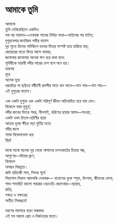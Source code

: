 # আমাকে তুমি

আমাকে  
তুমি দেখিয়েছিলে একদিন:  
মস্ত বড় ময়দান—দেবদারু পামের নিবিড় মাথা—মাইলের পর মাইল;  
দুপুরবেলার জনবিরল গভীর বাতাস  
দূর শূন্যে চিলের পাটকিলে ডানার ভিতর অস্পষ্ট হয়ে হারিয়ে যায়;  
জোয়ারের মতো ফিরে আসে আবার;  
জানালায় জানালায় অনেক ক্ষণ ধরে কথা বলে:  
পৃথিবীকে মায়াবী নদীর পারের দেশ বলে মনে হয়।  
তারপর  
দূরে  
অনেক দূরে  
খররৌদ্রে পা ছড়িয়ে বর্ষীয়সী রূপসীর মাতা ধান ভানে—গান গায়—গান গায়—  
এই দুপুরের বাতাস।

এক একটা দুপুরে এক একটা পরিপূর্ণ জীবন অতিবাহিত হয়ে যায় যেন।  
বিকেলে নরম মুহুর্ত;  
নদীর জলের ভিতর শম্বর, নীলগাই, হরিণের ছায়ার আসা—গাওয়া;  
একটা ধবল চিতল-হরিণীর ছায়া  
আতার ধূসর ক্ষীরে গড়া মুর্তির মতো  
নদীর জলে  
সমস্ত বিকেলবেলা ধরে  
স্থির!

মাঝে মাঝে অনেক দূর থেকে শ্মশানের চন্দনকাঠের চিতার গন্ধ,  
আগুণের—ঘিয়ের ঘ্রাণ;  
বিকেলে  
অসম্ভব বিষন্নতা।  
ঝাউ হরিতকী শাল, নিভন্ত সূর্যে  
পিয়াশাল পিয়াল আমলকি দেবদারু— বাতাসের বুকে স্পৃহা, উৎসাহ, জীবনের ফেনা;  
শাদা শাদাছিট কালো পায়রার ওড়াওড়ি জ্যোৎস্নায়—ছায়ায়,  
রাত্রি;  
নক্ষত্র ও নক্ষত্রের  
অতীত নিস্তব্ধতা!

মরণের পরপারে বড়ো অন্ধকার  
এই সব আলো প্রেম ও নির্জনতার মতো।

